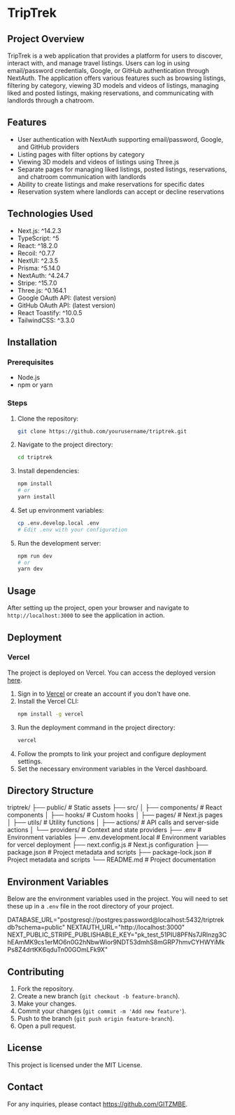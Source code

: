 # TripTrek

## Project Overview
TripTrek is a web application that provides a platform for users to discover, interact with, and manage travel listings. Users can log in using email/password credentials, Google, or GitHub authentication through NextAuth. The application offers various features such as browsing listings, filtering by category, viewing 3D models and videos of listings, managing liked and posted listings, making reservations, and communicating with landlords through a chatroom.

## Features
- User authentication with NextAuth supporting email/password, Google, and GitHub providers
- Listing pages with filter options by category
- Viewing 3D models and videos of listings using Three.js
- Separate pages for managing liked listings, posted listings, reservations, and chatroom communication with landlords
- Ability to create listings and make reservations for specific dates
- Reservation system where landlords can accept or decline reservations

## Technologies Used
- Next.js: ^14.2.3
- TypeScript: ^5
- React: ^18.2.0
- Recoil: ^0.7.7
- NextUI: ^2.3.5
- Prisma: ^5.14.0
- NextAuth: ^4.24.7
- Stripe: ^15.7.0
- Three.js: ^0.164.1
- Google OAuth API: (latest version)
- GitHub OAuth API: (latest version)
- React Toastify: ^10.0.5
- TailwindCSS: ^3.3.0

## Installation

### Prerequisites
- Node.js
- npm or yarn

### Steps
1. Clone the repository:
    ```sh
    git clone https://github.com/yourusername/triptrek.git
    ```
2. Navigate to the project directory:
    ```sh
    cd triptrek
    ```
3. Install dependencies:
    ```sh
    npm install
    # or
    yarn install
    ```
4. Set up environment variables:
    ```sh
    cp .env.develop.local .env
    # Edit .env with your configuration
    ```
5. Run the development server:
    ```sh
    npm run dev
    # or
    yarn dev
    ```

## Usage
After setting up the project, open your browser and navigate to `http://localhost:3000` to see the application in action.

## Deployment

### Vercel
The project is deployed on Vercel. You can access the deployed version [here](https://triptrek.vercel.app/).

1. Sign in to [Vercel](https://vercel.com/) or create an account if you don't have one.
2. Install the Vercel CLI:
    ```sh
    npm install -g vercel
    ```
3. Run the deployment command in the project directory:
    ```sh
    vercel
    ```
4. Follow the prompts to link your project and configure deployment settings.
5. Set the necessary environment variables in the Vercel dashboard.

## Directory Structure
triptrek/
├── public/ # Static assets
├── src/
│ ├── components/ # React components
│ ├── hooks/ # Custom hooks
│ ├── pages/ # Next.js pages
│ ├── utils/ # Utility functions
│ ├── actions/ # API calls and server-side actions
│ └── providers/ # Context and state providers
├── .env # Environment variables
├── .env.development.local # Environment variables for vercel deployment
├── next.config.js # Next.js configuration
├── package.json # Project metadata and scripts
├── package-lock.json # Project metadata and scripts
└── README.md # Project documentation

## Environment Variables
Below are the environment variables used in the project. You will need to set these up in a `.env` file in the root directory of your project. 

DATABASE_URL="postgresql://postgres:password@localhost:5432/triptrekdb?schema=public"
NEXTAUTH_URL="http://localhost:3000"
NEXT_PUBLIC_STRIPE_PUBLISHABLE_KEY="pk_test_51PIU8PFNs7JRlnzg3ChEAmMK9cs1erMO6n0G2hNbwWior9NDT53dmhS8mGRP7hmvCYHWYiMkPs8Z4drtKK6qduTn00GOmLFk9X"

## Contributing
1. Fork the repository.
2. Create a new branch (`git checkout -b feature-branch`).
3. Make your changes.
4. Commit your changes (`git commit -m 'Add new feature'`).
5. Push to the branch (`git push origin feature-branch`).
6. Open a pull request.

## License
This project is licensed under the MIT License.

## Contact
For any inquiries, please contact https://github.com/GITZMBE.
